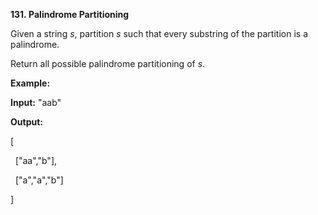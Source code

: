 **131. Palindrome Partitioning**

Given a string _s_, partition _s_ such that every substring of the partition is a palindrome.

Return all possible palindrome partitioning of _s_.

**Example:**

**Input:** "aab"

**Output:**

[

  ["aa","b"],

  ["a","a","b"]

]
